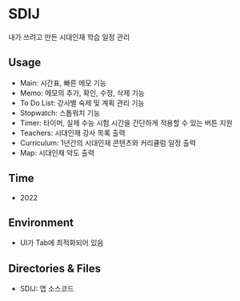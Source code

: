 # SDIJ
내가 쓰려고 만든 시대인재 학습 일정 관리

## Usage
* Main: 시간표, 빠른 메모 기능
* Memo: 메모의 추가, 확인, 수정, 삭제 기능
* To Do List: 강사별 숙제 및 계획 관리 기능
* Stopwatch: 스톱워치 기능
* Timer: 타이머, 실제 수능 시험 시간을 간단하게 적용할 수 있는 버튼 지원
* Teachers: 시대인재 강사 목록 출력
* Curriculum: 1년간의 시대인재 콘텐츠와 커리큘럼 일정 출력
* Map: 시대인재 약도 출력

## Time
* 2022

## Environment
* UI가 Tab에 최적화되어 있음

## Directories & Files
* SDIJ: 앱 소스코드
